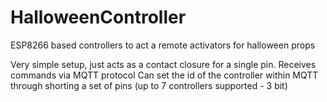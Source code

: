 # HalloweenController
ESP8266 based controllers to act a remote activators for halloween props

Very simple setup, just acts as a contact closure for a single pin.
Receives commands via MQTT protocol
Can set the id of the controller within MQTT through shorting a set of pins (up to 7 controllers supported - 3 bit)

